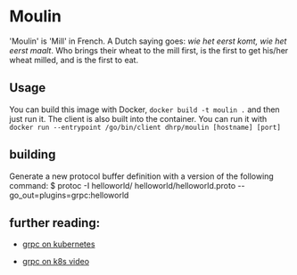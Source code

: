 # Moulin

'Moulin' is 'Mill' in French. A Dutch saying goes: *wie het eerst komt, wie het eerst maalt*. Who brings their wheat to the mill first, is the first to get his/her wheat milled, and is the first to eat.


## Usage

You can build this image with Docker, `docker build -t moulin .` and then just run it. The client is also built into the container. You can run it with `docker run --entrypoint /go/bin/client dhrp/moulin [hostname] [port]`


## building

Generate a new protocol buffer definition with a version of the following command:
$ protoc -I helloworld/ helloworld/helloworld.proto --go_out=plugins=grpc:helloworld


## further reading:

* [grpc on kubernetes](https://github.com/kelseyhightower/grpc-hello-service/tree/master/Tutorials/kubernetes)

* [grpc on k8s video](https://vimeo.com/190648663)